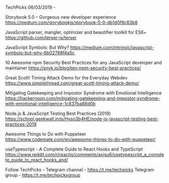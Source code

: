 TechPicks 06/03/2019 -

Storybook 5.0 – Gorgeous new developer experience
https://medium.com/storybookjs/storybook-5-0-db1d0f9c83b8

JavaScript parser, mangler, optimizer and beautifier toolkit for ES6+
https://github.com/terser-js/terser

JavaScript Symbols: But Why?
https://medium.com/intrinsic/javascript-symbols-but-why-6b02768f4a5c

10 Awesome npm Security Best Practices for any JavaScript developer and maintainer
https://snyk.io/blog/ten-npm-security-best-practices/

Great Scott! Timing Attack Demo for the Everyday Webdev
https://www.simplethread.com/great-scott-timing-attack-demo/

Mitigating Gatekeeping and Impostor Syndrome with Emotional Intelligence
https://hackernoon.com/mitigating-gatekeeping-and-impostor-syndrome-with-emotional-intelligence-1c837ba88d0b

Node.js & JavaScript Testing Best Practices (2019)
https://school.geekwall.in/p/Hyso3b4HE/node-js-javascript-testing-best-practices-2019

Awesome Things to Do with Puppeteer
https://www.codemate.com/en/awesome-things-to-do-with-puppeteer/

useTypescript - A Complete Guide to React Hooks and TypeScript
https://www.reddit.com/r/reactjs/comments/axjsu6/usetypescript_a_complete_guide_to_react_hooks_and/

Follow TechPicks -
Telegram channel - https://t.me/techpicks
Telegram group - https://t.me/techpicksgroup
